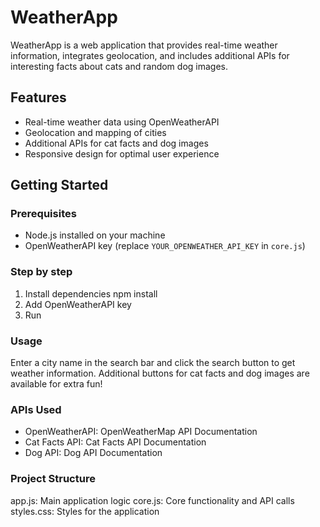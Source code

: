# WeatherApp

WeatherApp is a web application that provides real-time weather information, integrates geolocation, and includes additional APIs for interesting facts about cats and random dog images.

## Features

- Real-time weather data using OpenWeatherAPI
- Geolocation and mapping of cities
- Additional APIs for cat facts and dog images
- Responsive design for optimal user experience

## Getting Started

### Prerequisites

- Node.js installed on your machine
- OpenWeatherAPI key (replace `YOUR_OPENWEATHER_API_KEY` in `core.js`)

### Step by step

1. Install dependencies npm install
2. Add OpenWeatherAPI key
3. Run

### Usage
Enter a city name in the search bar and click the search button to get weather information.
Additional buttons for cat facts and dog images are available for extra fun!

### APIs Used
- OpenWeatherAPI: OpenWeatherMap API Documentation
- Cat Facts API: Cat Facts API Documentation
- Dog API: Dog API Documentation

### Project Structure
app.js: Main application logic
core.js: Core functionality and API calls
styles.css: Styles for the application
